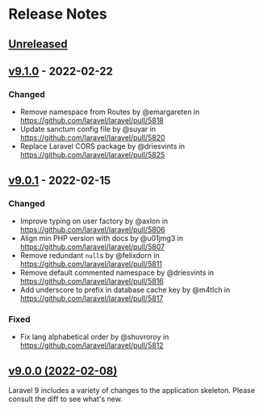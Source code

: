 # Release Notes

## [Unreleased](https://github.com/laravel/laravel/compare/v9.1.0...9.x)

## [v9.1.0](https://github.com/laravel/laravel/compare/v9.0.1...v9.1.0) - 2022-02-22

### Changed

- Remove namespace from Routes by @emargareten in https://github.com/laravel/laravel/pull/5818
- Update sanctum config file by @suyar in https://github.com/laravel/laravel/pull/5820
- Replace Laravel CORS package by @driesvints in https://github.com/laravel/laravel/pull/5825

## [v9.0.1](https://github.com/laravel/laravel/compare/v9.0.0...v9.0.1) - 2022-02-15

### Changed

- Improve typing on user factory by @axlon in https://github.com/laravel/laravel/pull/5806
- Align min PHP version with docs by @u01jmg3 in https://github.com/laravel/laravel/pull/5807
- Remove redundant `null`s by @felixdorn in https://github.com/laravel/laravel/pull/5811
- Remove default commented namespace by @driesvints in https://github.com/laravel/laravel/pull/5816
- Add underscore to prefix in database cache key by @m4tlch in https://github.com/laravel/laravel/pull/5817

### Fixed

- Fix lang alphabetical order by @shuvroroy in https://github.com/laravel/laravel/pull/5812

## [v9.0.0 (2022-02-08)](https://github.com/laravel/laravel/compare/v8.6.11...v9.0.0)

Laravel 9 includes a variety of changes to the application skeleton. Please consult the diff to see what's new.
